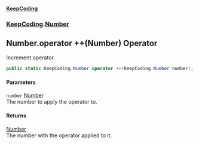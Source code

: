 #### [KeepCoding](index.md 'index')
### [KeepCoding](KeepCoding.md 'KeepCoding').[Number](Number.md 'KeepCoding.Number')
## Number.operator ++(Number) Operator
Increment operator.  
```csharp
public static KeepCoding.Number operator ++(KeepCoding.Number number);
```
#### Parameters
<a name='KeepCoding.Number.op_Increment(KeepCoding.Number).number'></a>
`number` [Number](Number.md 'KeepCoding.Number')  
The number to apply the operator to.
  
#### Returns
[Number](Number.md 'KeepCoding.Number')  
The number with the operator applied to it.
